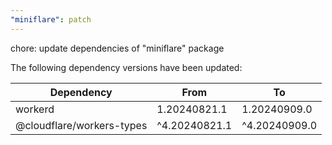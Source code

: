 ```yaml
---
"miniflare": patch
---
```


chore: update dependencies of "miniflare" package

The following dependency versions have been updated:

| Dependency                | From          | To            |
| ------------------------- | ------------- | ------------- |
| workerd                   | 1.20240821.1  | 1.20240909.0  |
| @cloudflare/workers-types | ^4.20240821.1 | ^4.20240909.0 |
